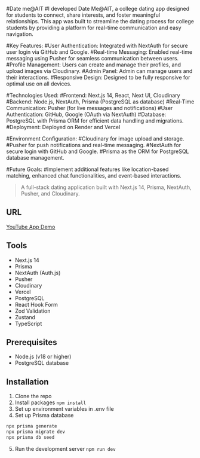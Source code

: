 #Date me@AIT
#I developed Date Me@AIT, a college dating app designed for students to connect, share interests, and foster meaningful relationships. This app was built to streamline the dating process for college students by providing a platform for real-time communication and easy navigation.

#Key Features:
#User Authentication: Integrated with NextAuth for secure user login via GitHub and Google.
#Real-time Messaging: Enabled real-time messaging using Pusher for seamless communication between users.
#Profile Management: Users can create and manage their profiles, and upload images via Cloudinary.
#Admin Panel: Admin can manage users and their interactions.
#Responsive Design: Designed to be fully responsive for optimal use on all devices.

#Technologies Used:
#Frontend: Next.js 14, React, Next UI, Cloudinary
#Backend: Node.js, NextAuth, Prisma (PostgreSQL as database)
#Real-Time Communication: Pusher (for live messages and notifications)
#User Authentication: GitHub, Google (OAuth via NextAuth)
#Database: PostgreSQL with Prisma ORM for efficient data handling and migrations.
#Deployment: Deployed on Render and Vercel

#Environment Configuration:
#Cloudinary for image upload and storage.
#Pusher for push notifications and real-time messaging.
#NextAuth for secure login with GitHub and Google.
#Prisma as the ORM for PostgreSQL database management.

#Future Goals:
#Implement additional features like location-based matching, enhanced chat functionalities, and event-based interactions.

> A full-stack dating application built with Next.js 14, Prisma, NextAuth, Pusher, and Cloudinary. 

## URL

[YouTube App Demo](https://youtu.be/HqlJjX9uIuk)

## Tools

- Next.js 14  
- Prisma  
- NextAuth (Auth.js)
- Pusher  
- Cloudinary  
- Vercel  
- PostgreSQL  
- React Hook Form  
- Zod Validation  
- Zustand  
- TypeScript


## Prerequisites

- Node.js (v18 or higher)
- PostgreSQL database

## Installation

1. Clone the repo
2. Install packages `npm install`
3. Set up environment variables in .env file
4. Set up Prisma database
```bash
npx prisma generate
npx prisma migrate dev
npx prisma db seed
```
5. Run the development server `npm run dev`

